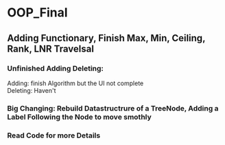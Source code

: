 # OOP_Final 
<h2>Adding Functionary, Finish Max, Min, Ceiling, Rank, LNR Travelsal</h2>
<h3> Unfinished Adding Deleting:
</h3>
Adding: finish Algorithm but the UI not complete<br>
Deleting: Haven't<br>
<h3> Big Changing: Rebuild Datastructrure of a TreeNode, Adding a Label Following the Node to move smothly
</h3>
<h3> Read Code for more Details 
</h3>
